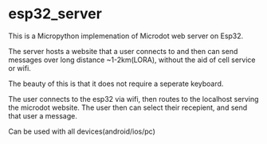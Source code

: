 # esp32_server


This is a Micropython implemenation of  Microdot web server on Esp32. 

The server hosts a website that a user connects to and then can send messages over long distance ~1-2km(LORA), without the aid of cell service or wifi.

The beauty of this is that it does not require a seperate keyboard. 

The user connects to the esp32 via wifi, then routes to the localhost serving the microdot website. The user then can select their recepient, and send that user a message. 

Can be used with all devices(android/ios/pc)

